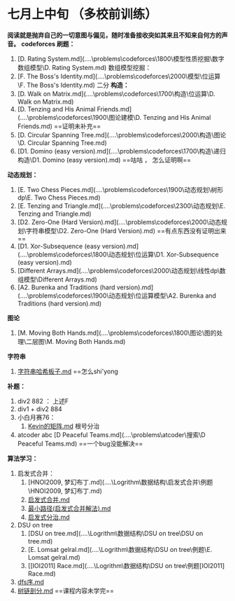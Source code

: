 # 七月上中旬 （多校前训练）

**阅读就是抛弃自己的一切意图与偏见，随时准备接收突如其来且不知来自何方的声音。**
**codeforces 刷题：**

1.  [D. Rating System.md](..\..\problems\codeforces\1800\模型性质挖掘\数字数组模型\D. Rating System.md) 数组模型挖掘：
2.  [F. The Boss's Identity.md](..\..\problems\codeforces\2000\模型\位运算\F. The Boss's Identity.md) 二分
    **构造：**
3.  [D. Walk on Matrix.md](..\..\problems\codeforces\1700\构造\位运算\D. Walk on Matrix.md) 
4.  [D. Tenzing and His Animal Friends.md](..\..\problems\codeforces\1900\图论建模\D. Tenzing and His Animal Friends.md)  ==证明未补充==
5.  [D. Circular Spanning Tree.md](..\..\problems\codeforces\2000\构造\图论\D. Circular Spanning Tree.md)  
6.   [D1. Domino (easy version).md](..\..\problems\codeforces\1700\构造\递归构造\D1. Domino (easy version).md)  ==咕咕 ， 怎么证明啊==

**动态规划：**

1. [E. Two Chess Pieces.md](..\..\problems\codeforces\1900\动态规划\树形dp\E. Two Chess Pieces.md)
2. [E. Tenzing and Triangle.md](..\..\problems\codeforces\2300\动态规划\E. Tenzing and Triangle.md) 
3. [D2. Zero-One (Hard Version).md](..\..\problems\codeforces\2000\动态规划\字符串模型\D2. Zero-One (Hard Version).md) ==有点东西没有证明出来==
4. [D1. Xor-Subsequence (easy version).md](..\..\problems\codeforces\1800\动态规划\位运算\D1. Xor-Subsequence (easy version).md) 
5. [Different Arrays.md](..\..\problems\codeforces\2000\动态规划\线性dp\数组模型\Different Arrays.md)  
6.  [A2. Burenka and Traditions (hard version).md](..\..\problems\codeforces\1900\动态规划\位运算模型\A2. Burenka and Traditions (hard version).md) 

**图论**

1.  [M. Moving Both Hands.md](..\..\problems\codeforces\1800\图论\图的处理\二层图\M. Moving Both Hands.md)  

**字符串**

1.  [字符串哈希板子.md](..\..\Logrithm\string\字符串hash\字符串哈希板子.md)  ==怎么shi'yong

**补题：**

1. div2 882 ：  上述F
1. div1 + div2 884
1. 小白月赛76： 
   1.  [Kevin的矩阵.md](..\..\problems\nowcoder\小白月赛\根号枚举模型\Kevin的矩阵.md)  根号分治
1. atcoder abc  [D Peaceful Teams.md](..\..\problems\atcoder\搜索\D Peaceful Teams.md) ==一个bug没能解决==

**算法学习：**

1. 启发式合并：
   1.  [HNOI2009, 梦幻布丁.md](..\..\Logrithm\数据结构\启发式合并\例题\HNOI2009, 梦幻布丁.md) 
   2.  [启发式合并.md](..\..\Logrithm\数据结构\启发式合并\启发式合并.md)  
   3.  [最小路径(启发式合并解法).md](..\..\Logrithm\数据结构\启发式合并\例题\最小路径(启发式合并解法).md)
   4.   [启发式分治.md](..\..\Logrithm\杂篇\启发式算法\启发式分治.md) 
2. DSU on tree
   1.  [DSU on tree.md](..\..\Logrithm\数据结构\DSU on tree\DSU on tree.md) 
   2.  [E. Lomsat gelral.md](..\..\Logrithm\数据结构\DSU on tree\例题\E. Lomsat gelral.md)
   3.  [[IOI2011] Race.md](..\..\Logrithm\数据结构\DSU on tree\例题\[IOI2011] Race.md) 
3. [dfs序.md](..\..\Logrithm\图论\树上问题\dfs序.md) 
4. [树链剖分.md](..\..\Logrithm\数据结构\树链剖分\树链剖分.md) ==课程内容未学完==





